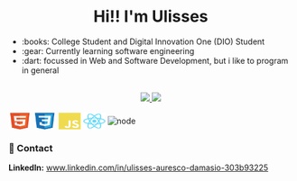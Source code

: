 <h1 align="center">
   Hi!! I'm Ulisses 
</h1>

<ul>
<li>:books: College Student and Digital Innovation One (DIO) Student</li>
<li>:gear: Currently learning software engineering </li>
<li>:dart: focussed in Web and Software Development, but i like to program in general</li>
</ul>
<br>  
<div align="center">
  <a href="https://github.com/UlissesAD">
  <img height="160em" src="https://github-readme-stats.vercel.app/api?username=UlissesAD&show_icons=true&theme=tokyonight&include_all_commits=true&count_private=true"/>
  <img height="160em" src="https://github-readme-stats.vercel.app/api/top-langs/?username=UlissesAD&layout=compact&langs_count=7&theme=tokyonight"/>
   </a>
</div>
<br>  
<div style="display: inline_block">
  <img align="center" alt="HTML" height="30" width="40" src="https://raw.githubusercontent.com/devicons/devicon/master/icons/html5/html5-original.svg">
  <img align="center" alt="CSS" height="30" width="40" src="https://raw.githubusercontent.com/devicons/devicon/master/icons/css3/css3-original.svg">
  <img align="center" alt="Js" height="30" width="40" src="https://raw.githubusercontent.com/devicons/devicon/master/icons/javascript/javascript-plain.svg">
  <img align="center" alt="React" height="30" width="40" src="https://raw.githubusercontent.com/devicons/devicon/master/icons/react/react-original.svg">
  <img align="center" alt="node" height="30" width="40" src="https://icongr.am/devicon/nodejs-original.svg?size=148&">
</div>
   
  ### :handshake: Contact
**LinkedIn:** www.linkedin.com/in/ulisses-auresco-damasio-303b93225
 
